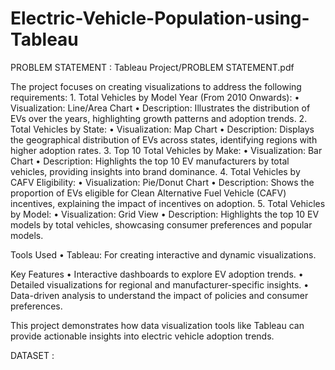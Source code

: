 # Electric-Vehicle-Population-using-Tableau

PROBLEM STATEMENT : Tableau Project/PROBLEM STATEMENT.pdf

The project focuses on creating visualizations to address the following requirements:
	1.	Total Vehicles by Model Year (From 2010 Onwards):
	•	Visualization: Line/Area Chart
	•	Description: Illustrates the distribution of EVs over the years, highlighting growth patterns and adoption trends.
	2.	Total Vehicles by State:
	•	Visualization: Map Chart
	•	Description: Displays the geographical distribution of EVs across states, identifying regions with higher adoption rates.
	3.	Top 10 Total Vehicles by Make:
	•	Visualization: Bar Chart
	•	Description: Highlights the top 10 EV manufacturers by total vehicles, providing insights into brand dominance.
	4.	Total Vehicles by CAFV Eligibility:
	•	Visualization: Pie/Donut Chart
	•	Description: Shows the proportion of EVs eligible for Clean Alternative Fuel Vehicle (CAFV) incentives, explaining the impact of incentives on adoption.
	5.	Total Vehicles by Model:
	•	Visualization: Grid View
	•	Description: Highlights the top 10 EV models by total vehicles, showcasing consumer preferences and popular models.

Tools Used
	•	Tableau: For creating interactive and dynamic visualizations.

Key Features
	•	Interactive dashboards to explore EV adoption trends.
	•	Detailed visualizations for regional and manufacturer-specific insights.
	•	Data-driven analysis to understand the impact of policies and consumer preferences.

This project demonstrates how data visualization tools like Tableau can provide actionable insights into electric vehicle adoption trends.

DATASET : 
